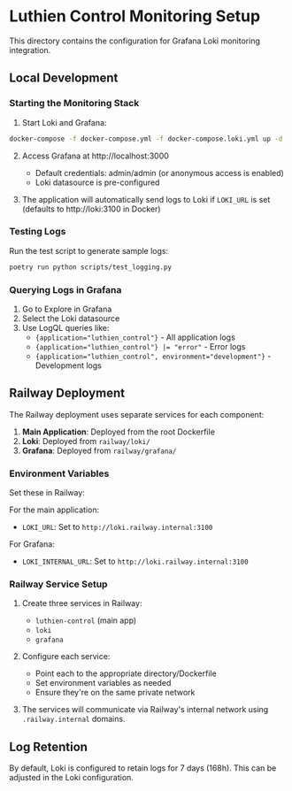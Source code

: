 # Luthien Control Monitoring Setup

This directory contains the configuration for Grafana Loki monitoring integration.

## Local Development

### Starting the Monitoring Stack

1. Start Loki and Grafana:
```bash
docker-compose -f docker-compose.yml -f docker-compose.loki.yml up -d
```

2. Access Grafana at http://localhost:3000
   - Default credentials: admin/admin (or anonymous access is enabled)
   - Loki datasource is pre-configured

3. The application will automatically send logs to Loki if `LOKI_URL` is set (defaults to http://loki:3100 in Docker)

### Testing Logs

Run the test script to generate sample logs:
```bash
poetry run python scripts/test_logging.py
```

### Querying Logs in Grafana

1. Go to Explore in Grafana
2. Select the Loki datasource
3. Use LogQL queries like:
   - `{application="luthien_control"}` - All application logs
   - `{application="luthien_control"} |= "error"` - Error logs
   - `{application="luthien_control", environment="development"}` - Development logs

## Railway Deployment

The Railway deployment uses separate services for each component:

1. **Main Application**: Deployed from the root Dockerfile
2. **Loki**: Deployed from `railway/loki/`
3. **Grafana**: Deployed from `railway/grafana/`

### Environment Variables

Set these in Railway:

For the main application:
- `LOKI_URL`: Set to `http://loki.railway.internal:3100`

For Grafana:
- `LOKI_INTERNAL_URL`: Set to `http://loki.railway.internal:3100`

### Railway Service Setup

1. Create three services in Railway:
   - `luthien-control` (main app)
   - `loki` 
   - `grafana`

2. Configure each service:
   - Point each to the appropriate directory/Dockerfile
   - Set environment variables as needed
   - Ensure they're on the same private network

3. The services will communicate via Railway's internal network using `.railway.internal` domains.

## Log Retention

By default, Loki is configured to retain logs for 7 days (168h). This can be adjusted in the Loki configuration.